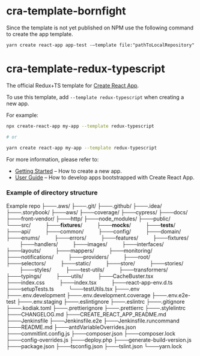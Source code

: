 
# cra-template-bornfight

Since the template is not yet published on NPM use the following command to create the app template.

`
yarn create react-app app-test -—template file:"pathToLocalRepository"
`


# cra-template-redux-typescript

The official Redux+TS template for [Create React App](https://github.com/facebook/create-react-app).

To use this template, add `--template redux-typescript` when creating a new app.

For example:

```sh
npx create-react-app my-app --template redux-typescript

# or

yarn create react-app my-app --template redux-typescript
```

For more information, please refer to:

- [Getting Started](https://create-react-app.dev/docs/getting-started) – How to create a new app.
- [User Guide](https://create-react-app.dev) – How to develop apps bootstrapped with Create React App.


### Example of directory structure
Example repo
├───.aws/
├───.git/
├───.github/
├───.idea/
├───.storybook/
├───aws/
├───coverage/
├───cypress/
├───docs/
├───front-vendor/
├───http/
├───node_modules/
├───public/
└───src/
&nbsp;&nbsp;&nbsp;&nbsp;&nbsp;&nbsp;&nbsp;&nbsp;    ├───__fixtures__/
&nbsp;&nbsp;&nbsp;&nbsp;&nbsp;&nbsp;&nbsp;&nbsp;    ├───__mocks__/
&nbsp;&nbsp;&nbsp;&nbsp;&nbsp;&nbsp;&nbsp;&nbsp;    ├───__tests__/
&nbsp;&nbsp;&nbsp;&nbsp;&nbsp;&nbsp;&nbsp;&nbsp;    ├───api/
&nbsp;&nbsp;&nbsp;&nbsp;&nbsp;&nbsp;&nbsp;&nbsp;    ├───common/
&nbsp;&nbsp;&nbsp;&nbsp;&nbsp;&nbsp;&nbsp;&nbsp;    ├───config/
&nbsp;&nbsp;&nbsp;&nbsp;&nbsp;&nbsp;&nbsp;&nbsp;    ├───domain/
&nbsp;&nbsp;&nbsp;&nbsp;&nbsp;&nbsp;&nbsp;&nbsp;    ├───enums/
&nbsp;&nbsp;&nbsp;&nbsp;&nbsp;&nbsp;&nbsp;&nbsp;    ├───errors/
&nbsp;&nbsp;&nbsp;&nbsp;&nbsp;&nbsp;&nbsp;&nbsp;    ├───features/
&nbsp;&nbsp;&nbsp;&nbsp;&nbsp;&nbsp;&nbsp;&nbsp;    ├───fixtures/
&nbsp;&nbsp;&nbsp;&nbsp;&nbsp;&nbsp;&nbsp;&nbsp;    ├───handlers/
&nbsp;&nbsp;&nbsp;&nbsp;&nbsp;&nbsp;&nbsp;&nbsp;    ├───images/
&nbsp;&nbsp;&nbsp;&nbsp;&nbsp;&nbsp;&nbsp;&nbsp;    ├───interfaces/
&nbsp;&nbsp;&nbsp;&nbsp;&nbsp;&nbsp;&nbsp;&nbsp;    ├───layouts/
&nbsp;&nbsp;&nbsp;&nbsp;&nbsp;&nbsp;&nbsp;&nbsp;    ├───mappers/
&nbsp;&nbsp;&nbsp;&nbsp;&nbsp;&nbsp;&nbsp;&nbsp;    ├───monitoring/
&nbsp;&nbsp;&nbsp;&nbsp;&nbsp;&nbsp;&nbsp;&nbsp;    ├───notifications/
&nbsp;&nbsp;&nbsp;&nbsp;&nbsp;&nbsp;&nbsp;&nbsp;    ├───providers/
&nbsp;&nbsp;&nbsp;&nbsp;&nbsp;&nbsp;&nbsp;&nbsp;    ├───root/
&nbsp;&nbsp;&nbsp;&nbsp;&nbsp;&nbsp;&nbsp;&nbsp;    ├───selectors/
&nbsp;&nbsp;&nbsp;&nbsp;&nbsp;&nbsp;&nbsp;&nbsp;    ├───static/
&nbsp;&nbsp;&nbsp;&nbsp;&nbsp;&nbsp;&nbsp;&nbsp;    ├───store/
&nbsp;&nbsp;&nbsp;&nbsp;&nbsp;&nbsp;&nbsp;&nbsp;    ├───stories/
&nbsp;&nbsp;&nbsp;&nbsp;&nbsp;&nbsp;&nbsp;&nbsp;    ├───styles/
&nbsp;&nbsp;&nbsp;&nbsp;&nbsp;&nbsp;&nbsp;&nbsp;    ├───test-utils/
&nbsp;&nbsp;&nbsp;&nbsp;&nbsp;&nbsp;&nbsp;&nbsp;    ├───transformers/
&nbsp;&nbsp;&nbsp;&nbsp;&nbsp;&nbsp;&nbsp;&nbsp;    ├───typings/
&nbsp;&nbsp;&nbsp;&nbsp;&nbsp;&nbsp;&nbsp;&nbsp;    ├───utils/
&nbsp;&nbsp;&nbsp;&nbsp;&nbsp;&nbsp;&nbsp;&nbsp;    ├───CacheBuster.tsx
&nbsp;&nbsp;&nbsp;&nbsp;&nbsp;&nbsp;&nbsp;&nbsp;    ├───index.css
&nbsp;&nbsp;&nbsp;&nbsp;&nbsp;&nbsp;&nbsp;&nbsp;    ├───index.tsx
&nbsp;&nbsp;&nbsp;&nbsp;&nbsp;&nbsp;&nbsp;&nbsp;    ├───react-app-env.d.ts
&nbsp;&nbsp;&nbsp;&nbsp;&nbsp;&nbsp;&nbsp;&nbsp;    ├───setupTests.ts
&nbsp;&nbsp;&nbsp;&nbsp;&nbsp;&nbsp;&nbsp;&nbsp;    └───testUtils.tsx
├───.env
├───.env.development
├───.env.development.coverage
├───.env.e2e-test
├───.env.staging
├───.eslintignore
├───.eslintrc
├───.gitignore
├───.kodiak.toml
├───.prettierignore
├───.prettierrc
├───.stylelintrc
├───CHANGELOG.md
├───CREATE_REACT_APP_README.md
├───Jenkinsfile
├───Jenkinsfile.e2e
├───Jenkinsfile.runcommand
├───README.md
├───antdVariableOverrides.json
├───commitlint.config.js
├───composer.json
├───composer.lock
├───config-overrides.js
├───deploy.php
├───generate-build-version.js
├───package.json
├───tsconfig.json
├───tslint.json
└───yarn.lock
